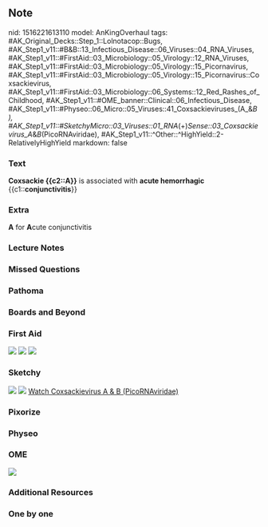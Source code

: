 ## Note
nid: 1516221613110
model: AnKingOverhaul
tags: #AK_Original_Decks::Step_1::Lolnotacop::Bugs, #AK_Step1_v11::#B&B::13_Infectious_Disease::06_Viruses::04_RNA_Viruses, #AK_Step1_v11::#FirstAid::03_Microbiology::05_Virology::12_RNA_Viruses, #AK_Step1_v11::#FirstAid::03_Microbiology::05_Virology::15_Picornavirus, #AK_Step1_v11::#FirstAid::03_Microbiology::05_Virology::15_Picornavirus::Coxsackievirus, #AK_Step1_v11::#FirstAid::03_Microbiology::06_Systems::12_Red_Rashes_of_Childhood, #AK_Step1_v11::#OME_banner::Clinical::06_Infectious_Disease, #AK_Step1_v11::#Physeo::06_Micro::05_Viruses::41_Coxsackieviruses_(A_&_B), #AK_Step1_v11::#SketchyMicro::03_Viruses::01_RNA_(+)_Sense::03_Coxsackievirus_A_&_B_(PicoRNAviridae), #AK_Step1_v11::^Other::^HighYield::2-RelativelyHighYield
markdown: false

### Text
<b>Coxsackie {{c2::A}}</b> is associated with <b>acute
hemorrhagic</b> {{c1::<b>conjunctivitis</b>}}

### Extra
<div>
  <b>A</b> for <b>A</b>cute conjunctivitis
</div>

### Lecture Notes


### Missed Questions


### Pathoma


### Boards and Beyond


### First Aid
<img src="tmpu8ra08zm.png"> <img src="tmpcbe_h_cn.png"> <img src=
"tmpe9dx02fp.png">

### Sketchy
<img src="paste-55040005898243.jpg"> <img src=
"paste-39d1488ee0a77e001f2a6cc47f186cf3953b4a33.png"> <a href=
"https://dashboard.sketchy.com/study/medical/courses/medical-microbiology/units/medical-microbiology-viruses/videos/medical-microbiology-viruses-rna-viruses-positive-sense-coxsackievirus-a-and-b-picornaviridae?utm_source=anki&utm_medium=partnership&utm_campaign=february_update&utm_content=medical">
Watch Coxsackievirus A & B (PicoRNAviridae)</a>

### Pixorize


### Physeo


### OME
<div class="ome-widget">
  <a href=
  "https://onlinemeded.org/spa/infectious-disease?ref=anki"><img src="_OME_AnkiFlashcards_Topic_6.png"></a>
</div>

### Additional Resources


### One by one

